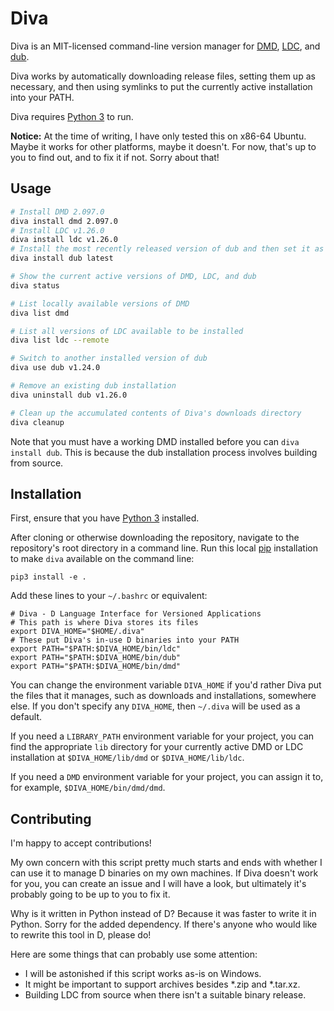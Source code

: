 # Diva

Diva is an MIT-licensed command-line version manager for
[DMD](https://dlang.org/download.html),
[LDC](https://github.com/ldc-developers/ldc), and
[dub](https://github.com/dlang/dub/).

Diva works by automatically downloading release files, setting them
up as necessary, and then using symlinks to put the currently active
installation into your PATH.

Diva requires [Python 3](https://www.python.org/downloads/) to run.

**Notice:**
At the time of writing, I have only tested this on x86-64 Ubuntu.
Maybe it works for other platforms, maybe it doesn't.
For now, that's up to you to find out, and to fix it if not.
Sorry about that!

## Usage

``` bash
# Install DMD 2.097.0
diva install dmd 2.097.0
# Install LDC v1.26.0
diva install ldc v1.26.0
# Install the most recently released version of dub and then set it as active
diva install dub latest

# Show the current active versions of DMD, LDC, and dub
diva status

# List locally available versions of DMD
diva list dmd

# List all versions of LDC available to be installed
diva list ldc --remote

# Switch to another installed version of dub
diva use dub v1.24.0

# Remove an existing dub installation
diva uninstall dub v1.26.0

# Clean up the accumulated contents of Diva's downloads directory
diva cleanup
```

Note that you must have a working DMD installed before you can
`diva install dub`.
This is because the dub installation process involves building
from source.

## Installation

First, ensure that you have
[Python 3](https://www.python.org/downloads/) installed.

After cloning or otherwise downloading the repository, navigate
to the repository's root directory in a command line.
Run this local [pip](https://pypi.org/project/pip/) installation
to make `diva` available on the command line:

```
pip3 install -e .
```

Add these lines to your `~/.bashrc` or equivalent:

```
# Diva - D Language Interface for Versioned Applications
# This path is where Diva stores its files
export DIVA_HOME="$HOME/.diva"
# These put Diva's in-use D binaries into your PATH
export PATH="$PATH:$DIVA_HOME/bin/ldc"
export PATH="$PATH:$DIVA_HOME/bin/dub"
export PATH="$PATH:$DIVA_HOME/bin/dmd"
```

You can change the environment variable `DIVA_HOME` if you'd rather Diva
put the files that it manages, such as downloads and installations,
somewhere else. If you don't specify any `DIVA_HOME`, then `~/.diva` will
be used as a default.

If you need a `LIBRARY_PATH` environment variable for your project,
you can find the appropriate `lib` directory for your currently active
DMD or LDC installation at `$DIVA_HOME/lib/dmd` or `$DIVA_HOME/lib/ldc`.

If you need a `DMD` environment variable for your project,
you can assign it to, for example, `$DIVA_HOME/bin/dmd/dmd`.

## Contributing

I'm happy to accept contributions!

My own concern with this script pretty much starts and ends with whether
I can use it to manage D binaries on my own machines.
If Diva doesn't work for you, you can create an issue and I will have a look,
but ultimately it's probably going to be up to you to fix it.

Why is it written in Python instead of D? Because it was faster to
write it in Python. Sorry for the added dependency.
If there's anyone who would like to rewrite this tool in D, please do!

Here are some things that can probably use some attention:
- I will be astonished if this script works as-is on Windows.
- It might be important to support archives besides *.zip and *.tar.xz.
- Building LDC from source when there isn't a suitable binary release.
